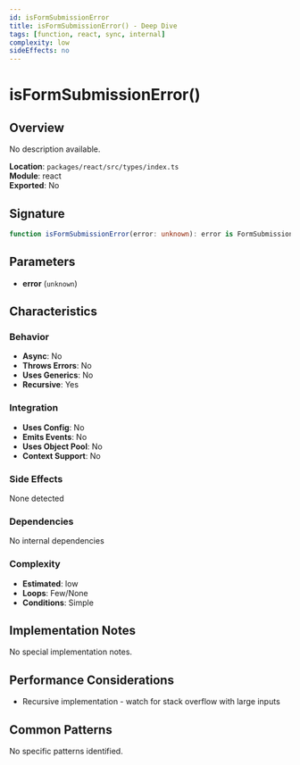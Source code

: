 ```yaml
---
id: isFormSubmissionError
title: isFormSubmissionError() - Deep Dive
tags: [function, react, sync, internal]
complexity: low
sideEffects: no
---
```


# isFormSubmissionError()

## Overview
No description available.

**Location**: `packages/react/src/types/index.ts`  
**Module**: react  
**Exported**: No  

## Signature
```typescript
function isFormSubmissionError(error: unknown): error is FormSubmissionError
```

## Parameters
- **error** (`unknown`)

## Characteristics

### Behavior
- **Async**: No
- **Throws Errors**: No
- **Uses Generics**: No
- **Recursive**: Yes

### Integration
- **Uses Config**: No
- **Emits Events**: No
- **Uses Object Pool**: No
- **Context Support**: No

### Side Effects
None detected

### Dependencies
No internal dependencies

### Complexity
- **Estimated**: low
- **Loops**: Few/None
- **Conditions**: Simple



## Implementation Notes
No special implementation notes.

## Performance Considerations
- Recursive implementation - watch for stack overflow with large inputs

## Common Patterns
No specific patterns identified.
